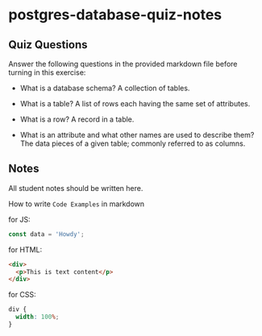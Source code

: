 # postgres-database-quiz-notes

## Quiz Questions

Answer the following questions in the provided markdown file before turning in this exercise:

- What is a database schema?
  A collection of tables.

- What is a table?
  A list of rows each having the same set of attributes.

- What is a row?
  A record in a table.

- What is an attribute and what other names are used to describe them?
  The data pieces of a given table; commonly referred to as columns.

## Notes

All student notes should be written here.

How to write `Code Examples` in markdown

for JS:

```javascript
const data = 'Howdy';
```

for HTML:

```html
<div>
  <p>This is text content</p>
</div>
```

for CSS:

```css
div {
  width: 100%;
}
```
